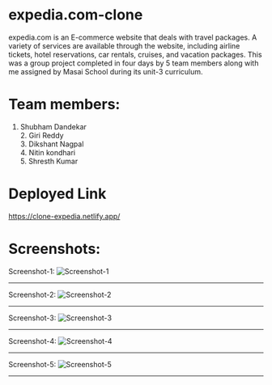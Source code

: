 # expedia.com-clone

expedia.com is an E-commerce website that deals with travel packages. 
A variety of services are available through the website, including airline 
tickets, hotel reservations, car rentals, cruises, and vacation packages. 
This was a group project completed in four days by 5 team members along with 
me assigned by Masai School during its unit-3 curriculum.

# Team members:

1. Shubham Dandekar<br/>2. Giri Reddy<br/>3. Dikshant Nagpal<br/>4. Nitin kondhari<br/>5. Shresth Kumar

# Deployed Link

https://clone-expedia.netlify.app/


# Screenshots:

Screenshot-1:
![Screenshot-1](https://user-images.githubusercontent.com/107460330/208363688-778e76c1-0e99-4940-8f4f-f1dbd4a5c9cb.png)

<hr>

Screenshot-2:
![Screenshot-2](https://user-images.githubusercontent.com/107460330/208363692-679a175e-800c-4d79-9cdd-6c3a559dec85.png)

<hr>

Screenshot-3:
![Screenshot-3](https://user-images.githubusercontent.com/107460330/208363696-72934762-b387-4cd3-8f2e-8b10c197d1a3.png)

<hr>

Screenshot-4:
![Screenshot-4](https://user-images.githubusercontent.com/107460330/208363699-9a85bde3-3fac-4430-89a7-1f228ea551a4.png)

<hr>

Screenshot-5:
![Screenshot-5](https://user-images.githubusercontent.com/107460330/208363685-9fedfd12-c78a-4c8f-8caf-fc1b921a871d.png)

<hr>

